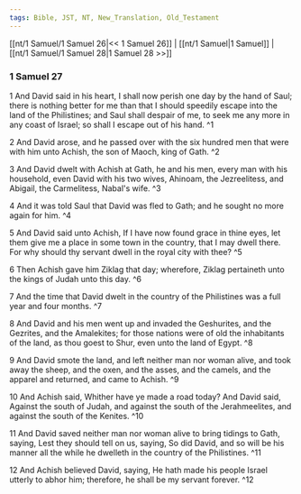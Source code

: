 ```yaml
---
tags: Bible, JST, NT, New_Translation, Old_Testament
---
```


[[nt/1 Samuel/1 Samuel 26|<< 1 Samuel 26]] | [[nt/1 Samuel|1 Samuel]] | [[nt/1 Samuel/1 Samuel 28|1 Samuel 28 >>]]

### 1 Samuel 27

1 And David said in his heart, I shall now perish one day by the hand of Saul; there is nothing better for me than that I should speedily escape into the land of the Philistines; and Saul shall despair of me, to seek me any more in any coast of Israel; so shall I escape out of his hand.  ^1

2 And David arose, and he passed over with the six hundred men that were with him unto Achish, the son of Maoch, king of Gath.  ^2

3 And David dwelt with Achish at Gath, he and his men, every man with his household, even David with his two wives, Ahinoam, the Jezreelitess, and Abigail, the Carmelitess, Nabal\'s wife.  ^3

4 And it was told Saul that David was fled to Gath; and he sought no more again for him.  ^4

5 And David said unto Achish, If I have now found grace in thine eyes, let them give me a place in some town in the country, that I may dwell there. For why should thy servant dwell in the royal city with thee?  ^5

6 Then Achish gave him Ziklag that day; wherefore, Ziklag pertaineth unto the kings of Judah unto this day.  ^6

7 And the time that David dwelt in the country of the Philistines was a full year and four months.  ^7

8 And David and his men went up and invaded the Geshurites, and the Gezrites, and the Amalekites; for those nations were of old the inhabitants of the land, as thou goest to Shur, even unto the land of Egypt.  ^8

9 And David smote the land, and left neither man nor woman alive, and took away the sheep, and the oxen, and the asses, and the camels, and the apparel and returned, and came to Achish.  ^9

10 And Achish said, Whither have ye made a road today? And David said, Against the south of Judah, and against the south of the Jerahmeelites, and against the south of the Kenites.  ^10

11 And David saved neither man nor woman alive to bring tidings to Gath, saying, Lest they should tell on us, saying, So did David, and so will be his manner all the while he dwelleth in the country of the Philistines.  ^11

12 And Achish believed David, saying, He hath made his people Israel utterly to abhor him; therefore, he shall be my servant forever.  ^12

 
